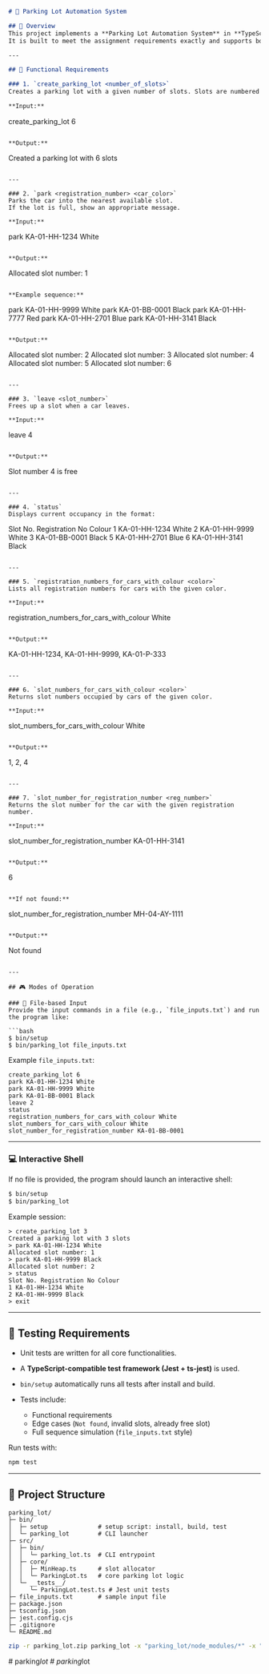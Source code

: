 ```markdown
# 🚗 Parking Lot Automation System

## 📖 Overview
This project implements a **Parking Lot Automation System** in **TypeScript**, designed as a production-grade CLI application.  
It is built to meet the assignment requirements exactly and supports both **interactive mode** and **file-based mode** to process parking lot commands.

---

## 🔧 Functional Requirements

### 1. `create_parking_lot <number_of_slots>`
Creates a parking lot with a given number of slots. Slots are numbered starting from 1, nearest to the entrance.

**Input:**
```

create\_parking\_lot 6

```

**Output:**
```

Created a parking lot with 6 slots

```

---

### 2. `park <registration_number> <car_color>`
Parks the car into the nearest available slot.  
If the lot is full, show an appropriate message.

**Input:**
```

park KA-01-HH-1234 White

```

**Output:**
```

Allocated slot number: 1

```

**Example sequence:**
```

park KA-01-HH-9999 White
park KA-01-BB-0001 Black
park KA-01-HH-7777 Red
park KA-01-HH-2701 Blue
park KA-01-HH-3141 Black

```

**Output:**
```

Allocated slot number: 2
Allocated slot number: 3
Allocated slot number: 4
Allocated slot number: 5
Allocated slot number: 6

```

---

### 3. `leave <slot_number>`
Frees up a slot when a car leaves.

**Input:**
```

leave 4

```

**Output:**
```

Slot number 4 is free

```

---

### 4. `status`
Displays current occupancy in the format:

```

Slot No. Registration No Colour
1 KA-01-HH-1234 White
2 KA-01-HH-9999 White
3 KA-01-BB-0001 Black
5 KA-01-HH-2701 Blue
6 KA-01-HH-3141 Black

```

---

### 5. `registration_numbers_for_cars_with_colour <color>`
Lists all registration numbers for cars with the given color.

**Input:**
```

registration\_numbers\_for\_cars\_with\_colour White

```

**Output:**
```

KA-01-HH-1234, KA-01-HH-9999, KA-01-P-333

```

---

### 6. `slot_numbers_for_cars_with_colour <color>`
Returns slot numbers occupied by cars of the given color.

**Input:**
```

slot\_numbers\_for\_cars\_with\_colour White

```

**Output:**
```

1, 2, 4

```

---

### 7. `slot_number_for_registration_number <reg_number>`
Returns the slot number for the car with the given registration number.

**Input:**
```

slot\_number\_for\_registration\_number KA-01-HH-3141

```

**Output:**
```

6

```

**If not found:**
```

slot\_number\_for\_registration\_number MH-04-AY-1111

```

**Output:**
```

Not found

````

---

## 🎮 Modes of Operation

### 📝 File-based Input
Provide the input commands in a file (e.g., `file_inputs.txt`) and run the program like:

```bash
$ bin/setup
$ bin/parking_lot file_inputs.txt
````

Example `file_inputs.txt`:

```
create_parking_lot 6
park KA-01-HH-1234 White
park KA-01-HH-9999 White
park KA-01-BB-0001 Black
leave 2
status
registration_numbers_for_cars_with_colour White
slot_numbers_for_cars_with_colour White
slot_number_for_registration_number KA-01-BB-0001
```

---

### 💻 Interactive Shell

If no file is provided, the program should launch an interactive shell:

```bash
$ bin/setup
$ bin/parking_lot
```

Example session:

```
> create_parking_lot 3
Created a parking lot with 3 slots
> park KA-01-HH-1234 White
Allocated slot number: 1
> park KA-01-HH-9999 Black
Allocated slot number: 2
> status
Slot No. Registration No Colour
1 KA-01-HH-1234 White
2 KA-01-HH-9999 Black
> exit
```

---

## 🧪 Testing Requirements

* Unit tests are written for all core functionalities.
* A **TypeScript-compatible test framework (Jest + ts-jest)** is used.
* `bin/setup` automatically runs all tests after install and build.
* Tests include:

  * Functional requirements
  * Edge cases (`Not found`, invalid slots, already free slot)
  * Full sequence simulation (`file_inputs.txt` style)

Run tests with:

```bash
npm test
```

---

## 📂 Project Structure

```
parking_lot/
├─ bin/
│  ├─ setup              # setup script: install, build, test
│  └─ parking_lot        # CLI launcher
├─ src/
│  ├─ bin/
│  │  └─ parking_lot.ts  # CLI entrypoint
│  ├─ core/
│  │  ├─ MinHeap.ts      # slot allocator
│  │  └─ ParkingLot.ts   # core parking lot logic
│  └─ __tests__/
│     └─ ParkingLot.test.ts # Jest unit tests
├─ file_inputs.txt       # sample input file
├─ package.json
├─ tsconfig.json
├─ jest.config.cjs
├─ .gitignore
└─ README.md
```

```bash
zip -r parking_lot.zip parking_lot -x "parking_lot/node_modules/*" -x "parking_lot/dist/*"
```

#   p a r k i n g _ l o t  
 #   p a r k i n g _ l o t  
 